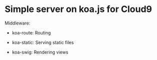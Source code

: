 # Simple server on koa.js for Cloud9

Middleware:

* koa-route: Routing

* koa-static: Serving static files

* koa-swig: Rendering views
